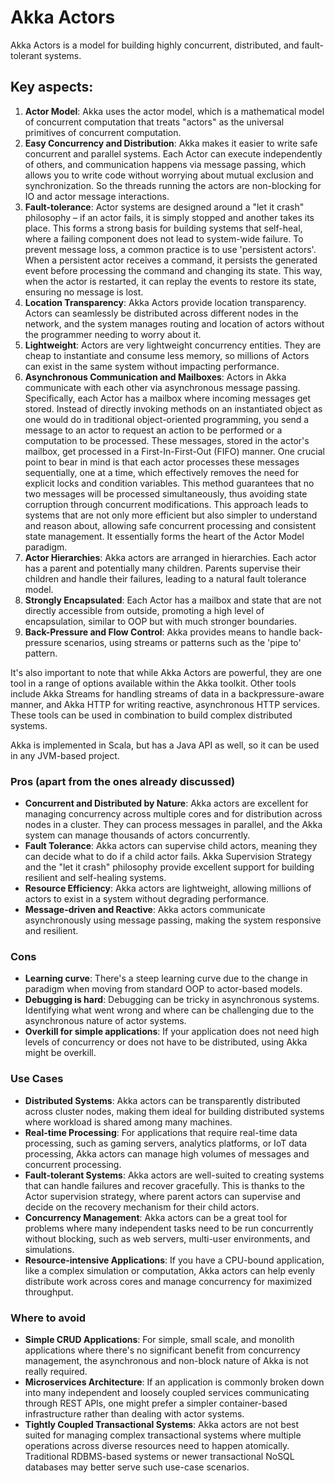 # Akka Actors

Akka Actors is a model for building highly concurrent, distributed, and fault-tolerant systems. 

## Key aspects:
1. **Actor Model**: Akka uses the actor model, which is a mathematical model of concurrent computation that treats 
"actors" as the universal primitives of concurrent computation.
2. **Easy Concurrency and Distribution**: Akka makes it easier to write safe concurrent and parallel systems. Each Actor
can execute independently of others, and communication happens via message passing, which allows you to write code 
without worrying about mutual exclusion and synchronization. So the threads running the actors are non-blocking for IO 
and actor message interactions.
3. **Fault-tolerance**: Actor systems are designed around a "let it crash" philosophy – if an actor fails, it is simply
stopped and another takes its place. This forms a strong basis for building systems that self-heal, where a failing 
component does not lead to system-wide failure.
   To prevent message loss, a common practice is to use 'persistent actors'. When a persistent actor receives a command, 
it persists the generated event before processing the command and changing its state. This way, when the actor is 
restarted, it can replay the events to restore its state, ensuring no message is lost.
4. **Location Transparency**: Akka Actors provide location transparency. Actors can seamlessly be distributed across 
different nodes in the network, and the system manages routing and location of actors without the programmer needing to 
worry about it.
5. **Lightweight**: Actors are very lightweight concurrency entities. They are cheap to instantiate and consume less 
memory, so millions of Actors can exist in the same system without impacting performance.
6. **Asynchronous Communication and Mailboxes**: Actors in Akka communicate with each other via asynchronous message 
passing. Specifically, each Actor has a mailbox where incoming messages get stored. Instead of directly invoking methods
on an instantiated object as one would do in traditional object-oriented programming, you send a message to an actor to 
request an action to be performed or a computation to be processed. These messages, stored in the actor's mailbox, get 
processed in a First-In-First-Out (FIFO) manner. One crucial point to bear in mind is that each actor processes these 
messages sequentially, one at a time, which effectively removes the need for explicit locks and condition variables. 
This method guarantees that no two messages will be processed simultaneously, thus avoiding state corruption through 
concurrent modifications. This approach leads to systems that are not only more efficient but also simpler to understand 
and reason about, allowing safe concurrent processing and consistent state management. It essentially forms the heart of 
the Actor Model paradigm.
7. **Actor Hierarchies**: Akka actors are arranged in hierarchies. Each actor has a parent and potentially many 
children. Parents supervise their children and handle their failures, leading to a natural fault tolerance model.
8. **Strongly Encapsulated**: Each Actor has a mailbox and state that are not directly accessible from outside, 
promoting a high level of encapsulation, similar to OOP but with much stronger boundaries.
9. **Back-Pressure and Flow Control**: Akka provides means to handle back-pressure scenarios, using streams or patterns 
such as the 'pipe to' pattern.

It's also important to note that while Akka Actors are powerful, they are one tool in a range of options available 
within the Akka toolkit. Other tools include Akka Streams for handling streams of data in a backpressure-aware manner, 
and Akka HTTP for writing reactive, asynchronous HTTP services. These tools can be used in combination to build complex 
distributed systems.

Akka is implemented in Scala, but has a Java API as well, so it can be used in any JVM-based project.

### Pros (apart from the ones already discussed)
- **Concurrent and Distributed by Nature**: Akka actors are excellent for managing concurrency across multiple cores and
for distribution across nodes in a cluster. They can process messages in parallel, and the Akka system can manage
thousands of actors concurrently.
- **Fault Tolerance**: Akka actors can supervise child actors, meaning they can decide what to do if a child actor 
fails. Akka Supervision Strategy and the "let it crash" philosophy provide excellent support for building resilient and 
self-healing systems.
- **Resource Efficiency**: Akka actors are lightweight, allowing millions of actors to exist in a system without 
degrading performance.
- **Message-driven and Reactive**: Akka actors communicate asynchronously using message passing, making the system 
responsive and resilient.

### Cons
- **Learning curve**: There's a steep learning curve due to the change in paradigm when moving from standard OOP to 
actor-based models.
- **Debugging is hard**: Debugging can be tricky in asynchronous systems. Identifying what went wrong and where can be 
challenging due to the asynchronous nature of actor systems.
- **Overkill for simple applications**: If your application does not need high levels of concurrency or does not have to
be distributed, using Akka might be overkill.

### Use Cases
- **Distributed Systems**: Akka actors can be transparently distributed across cluster nodes, making them ideal for 
building distributed systems where workload is shared among many machines.
- **Real-time Processing**: For applications that require real-time data processing, such as gaming servers, analytics 
platforms, or IoT data processing, Akka actors can manage high volumes of messages and concurrent processing.
- **Fault-tolerant Systems**: Akka actors are well-suited to creating systems that can handle failures and recover 
gracefully. This is thanks to the Actor supervision strategy, where parent actors can supervise and decide on the 
recovery mechanism for their child actors.
- **Concurrency Management**: Akka actors can be a great tool for problems where many independent tasks need to be run 
concurrently without blocking, such as web servers, multi-user environments, and simulations.
- **Resource-intensive Applications**: If you have a CPU-bound application, like a complex simulation or computation, 
Akka actors can help evenly distribute work across cores and manage concurrency for maximized throughput.

### Where to avoid
- **Simple CRUD Applications**: For simple, small scale, and monolith applications where there's no significant benefit 
from concurrency management, the asynchronous and non-block nature of Akka is not really required.
- **Microservices Architecture**: If an application is commonly broken down into many independent and loosely coupled 
services communicating through REST APIs, one might prefer a simpler container-based infrastructure rather than dealing 
with actor systems.
- **Tightly Coupled Transactional Systems**: Akka actors are not best suited for managing complex transactional systems 
where multiple operations across diverse resources need to happen atomically. Traditional RDBMS-based systems or newer 
transactional NoSQL databases may better serve such use-case scenarios.